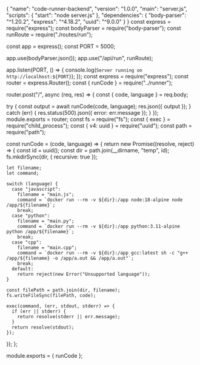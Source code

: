 {
  "name": "code-runner-backend",
  "version": "1.0.0",
  "main": "server.js",
  "scripts": {
    "start": "node server.js"
  },
  "dependencies": {
    "body-parser": "^1.20.2",
    "express": "^4.18.2",
    "uuid": "^9.0.0"
  }
}
const express = require("express");
const bodyParser = require("body-parser");
const runRoute = require("./routes/run");

const app = express();
const PORT = 5000;

app.use(bodyParser.json());
app.use("/api/run", runRoute);

app.listen(PORT, () => {
  console.log(`Server running on http://localhost:${PORT}`);
});
const express = require("express");
const router = express.Router();
const { runCode } = require("../runner");

router.post("/", async (req, res) => {
  const { code, language } = req.body;

  try {
    const output = await runCode(code, language);
    res.json({ output });
  } catch (err) {
    res.status(500).json({ error: err.message });
  }
});
module.exports = router;
const fs = require("fs");
const { exec } = require("child_process");
const { v4: uuid } = require("uuid");
const path = require("path");

const runCode = (code, language) => {
  return new Promise((resolve, reject) => {
    const id = uuid();
    const dir = path.join(__dirname, "temp", id);
    fs.mkdirSync(dir, { recursive: true });

    let filename;
    let command;

    switch (language) {
      case "javascript":
        filename = "main.js";
        command = `docker run --rm -v ${dir}:/app node:18-alpine node /app/${filename}`;
        break;
      case "python":
        filename = "main.py";
        command = `docker run --rm -v ${dir}:/app python:3.11-alpine python /app/${filename}`;
        break;
      case "cpp":
        filename = "main.cpp";
        command = `docker run --rm -v ${dir}:/app gcc:latest sh -c "g++ /app/${filename} -o /app/a.out && /app/a.out"`;
        break;
      default:
        return reject(new Error("Unsupported language"));
    }

    const filePath = path.join(dir, filename);
    fs.writeFileSync(filePath, code);

    exec(command, (err, stdout, stderr) => {
      if (err || stderr) {
        return resolve(stderr || err.message);
      }
      return resolve(stdout);
    });
  });
};

module.exports = { runCode };





